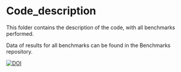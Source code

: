 # Code_description
This folder contains the description of the code, with all benchmarks performed.

Data of results for all benchmarks can be found in the Benchmarks repository.

[![DOI](https://zenodo.org/badge/356833056.svg)](https://zenodo.org/badge/latestdoi/356833056)
